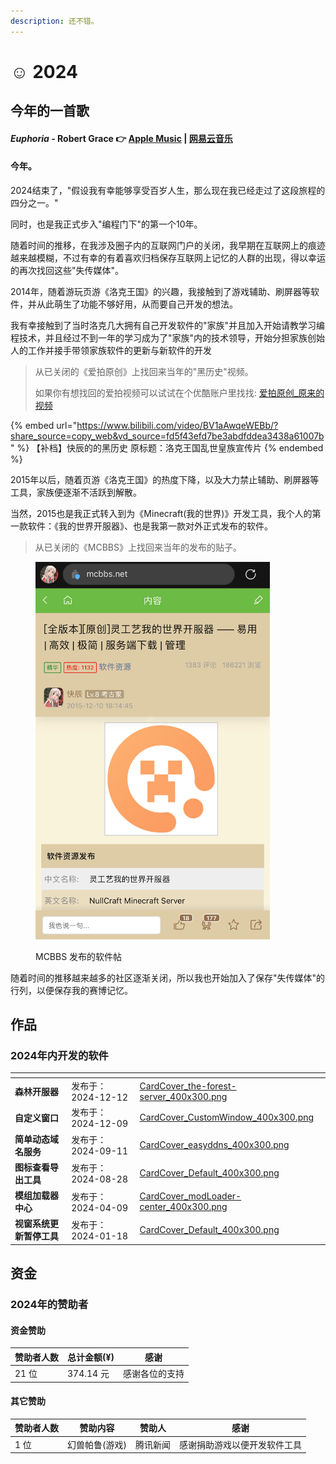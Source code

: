 ```yaml
---
description: 还不错。
---
```


# ☺️ 2024

## 今年的一首歌

#### _**Euphoria**_ _**-**_**&#x20;Robert Grace 👉** [**Apple Music**](https://music.apple.com/cn/album/euphoria/1728495604?i=1728495614) **|** [**网易云音乐**](http://163cn.tv/BuDDl2R)

#### 今年。

2024结束了，"假设我有幸能够享受百岁人生，那么现在我已经走过了这段旅程的四分之一。"

同时，也是我正式步入"编程门下"的第一个10年。

随着时间的推移，在我涉及圈子内的互联网门户的关闭，我早期在互联网上的痕迹越来越模糊，不过有幸的有着喜欢归档保存互联网上记忆的人群的出现，得以幸运的再次找回这些"失传媒体"。

2014年，随着游玩页游《洛克王国》的兴趣，我接触到了游戏辅助、刷屏器等软件，并从此萌生了功能不够好用，从而要自己开发的想法。

我有幸接触到了当时洛克几大拥有自己开发软件的"家族"并且加入开始请教学习编程技术，并且经过不到一年的学习成为了"家族"内的技术领导，开始分担家族创始人的工作并接手带领家族软件的更新与新软件的开发

> 从已关闭的《爱拍原创》上找回来当年的"黑历史"视频。
>
> 如果你有想找回的爱拍视频可以试试在个优酷账户里找找: [爱拍原创\_原来的视频](https://m.youku.com/profile?callApp=1\&showHeader=1\&uid=UMTQ5NTM0ODcxNg==)

{% embed url="https://www.bilibili.com/video/BV1aAwqeWEBb/?share_source=copy_web&vd_source=fd5f43efd7be3abdfddea3438a61007b" %}
【补档】快辰的的黑历史 原标题：洛克王国乱世皇族宣传片
{% endembed %}

2015年以后，随着页游《洛克王国》的热度下降，以及大力禁止辅助、刷屏器等工具，家族便逐渐不活跃到解散。

当然，2015也是我正式转入到为《Minecraft(我的世界)》开发工具，我个人的第一款软件：《我的世界开服器》、也是我第一款对外正式发布的软件。

> 从已关闭的《MCBBS》上找回来当年的发布的贴子。

<div align="left"><figure><img src="../.gitbook/assets/MCBBS我的世界开服器.png" alt="" width="375"><figcaption><p>MCBBS 发布的软件帖</p></figcaption></figure></div>

随着时间的推移越来越多的社区逐渐关闭，所以我也开始加入了保存"失传媒体"的行列，以便保存我的赛博记忆。

## 作品

### 2024年内开发的软件

<table data-view="cards"><thead><tr><th></th><th></th><th data-hidden data-card-cover data-type="files"></th></tr></thead><tbody><tr><td><strong>森林开服器</strong></td><td>发布于：2024-12-12</td><td><a href="../.gitbook/assets/CardCover_the-forest-server_400x300.png">CardCover_the-forest-server_400x300.png</a></td></tr><tr><td><strong>自定义窗口</strong></td><td>发布于：2024-12-09</td><td><a href="../.gitbook/assets/CardCover_CustomWindow_400x300.png">CardCover_CustomWindow_400x300.png</a></td></tr><tr><td><strong>简单动态域名服务</strong></td><td>发布于：2024-09-11</td><td><a href="../.gitbook/assets/CardCover_easyddns_400x300.png">CardCover_easyddns_400x300.png</a></td></tr><tr><td><strong>图标查看导出工具</strong></td><td>发布于：2024-08-28</td><td><a href="../.gitbook/assets/CardCover_Default_400x300.png">CardCover_Default_400x300.png</a></td></tr><tr><td><strong>模组加载器中心</strong></td><td>发布于：2024-04-09</td><td><a href="../.gitbook/assets/CardCover_modLoader-center_400x300.png">CardCover_modLoader-center_400x300.png</a></td></tr><tr><td><strong>视窗系统更新暂停工具</strong></td><td>发布于：2024-01-18</td><td><a href="../.gitbook/assets/CardCover_Default_400x300.png">CardCover_Default_400x300.png</a></td></tr></tbody></table>

## 资金

### 2024年的赞助者

#### 资金赞助

| 赞助者人数 | 总计金额(¥)  | 感谢      |
| ----- | -------- | ------- |
| 21 位  | 374.14 元 | 感谢各位的支持 |

#### 其它赞助

| 赞助者人数 | 赞助内容     | 赞助人  | 感谢             |
| ----- | -------- | ---- | -------------- |
| 1 位   | 幻兽帕鲁(游戏) | 腾讯新闻 | 感谢捐助游戏以便开发软件工具 |
